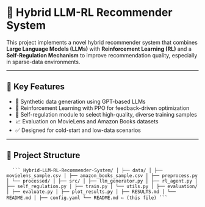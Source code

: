 # 🔮 Hybrid LLM-RL Recommender System

This project implements a novel hybrid recommender system that combines **Large Language Models (LLMs)** with **Reinforcement Learning (RL)** and a **Self-Regulation Mechanism** to improve recommendation quality, especially in sparse-data environments.

---

## 🚀 Key Features

- 🤖 Synthetic data generation using GPT-based LLMs
- 🧠 Reinforcement Learning with PPO for feedback-driven optimization
- 🔄 Self-regulation module to select high-quality, diverse training samples
- 📈 Evaluation on MovieLens and Amazon Books datasets
- ✅ Designed for cold-start and low-data scenarios

---

## 📁 Project Structure

<pre> <code> ``` Hybrid-LLM-RL-Recommender-System/ │ ├── data/ │ ├── movielens_sample.csv │ ├── amazon_books_sample.csv │ ├── preprocess.py │ └── processed/ │ ├── src/ │ ├── llm_generator.py │ ├── rl_agent.py │ ├── self_regulation.py │ ├── train.py │ └── utils.py │ ├── evaluation/ │ ├── evaluate.py │ ├── plot_results.py │ ├── RESULTS.md │ └── README.md │ ├── config.yaml └── README.md ← (this file) ``` </code> </pre>
